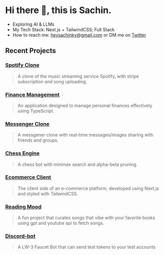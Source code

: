 # Hi there 👋, this is Sachin.

- Exploring AI & LLMs
- My Tech Stack: Next.js + TailwindCSS; Full Stack
- How to reach me: [heysachinky@gmail.com](mailto:heysachinky@gmail.com) or DM me on [Twitter](https://twitter.com/SachinKry)

## Recent Projects

### [Spotify Clone](https://github.com/Sachinkry/spotify-clone)
> A clone of the music streaming service Spotify, with stripe subscription and song uploading.

### [Finance Management](https://github.com/Sachinkry/Finance-Management)
> An application designed to manage personal finances effectively using TypeScript.

### [Messenger Clone](https://github.com/Sachinkry/real-time-messenger)
> A messgener clone with real-time messages/images sharing with friends and groups.

### [Chess Engine](https://github.com/Sachinkry/chess-engine-js)
> A chess bot with minimax search and alpha-beta pruning.

### [Ecommerce Client](https://github.com/Sachinkry/Ecommerce-client)
> The client side of an e-commerce platform, developed using Next.js and styled with TailwindCSS.

### [Reading Mood](https://github.com/Sachinkry/readingmood)
> A fun project that curates songs that vibe with your favorite books using gpt and youtube api to fetch songs.

### [Discord-bot](https://github.com/Sachinkry/Discord-bots/tree/main/bot-1)
> A LW-3 Faucet Bot that can send test tokens to your test accounts


